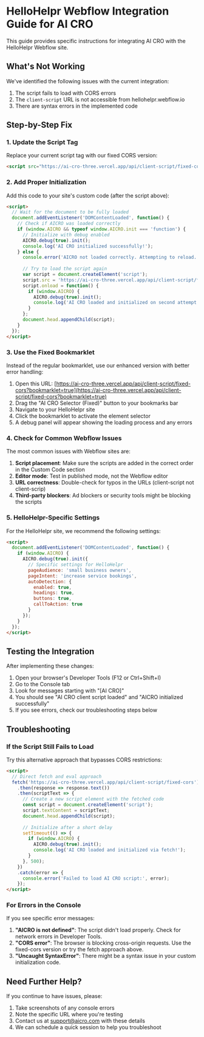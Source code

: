 # HelloHelpr Webflow Integration Guide for AI CRO

This guide provides specific instructions for integrating AI CRO with the HelloHelpr Webflow site.

## What's Not Working

We've identified the following issues with the current integration:

1. The script fails to load with CORS errors
2. The `client-script` URL is not accessible from hellohelpr.webflow.io
3. There are syntax errors in the implemented code

## Step-by-Step Fix

### 1. Update the Script Tag

Replace your current script tag with our fixed CORS version:

```html
<script src="https://ai-cro-three.vercel.app/api/client-script/fixed-cors"></script>
```

### 2. Add Proper Initialization

Add this code to your site's custom code (after the script above):

```html
<script>
  // Wait for the document to be fully loaded
  document.addEventListener('DOMContentLoaded', function() {
    // Check if AICRO was loaded correctly
    if (window.AICRO && typeof window.AICRO.init === 'function') {
      // Initialize with debug enabled
      AICRO.debug(true).init();
      console.log('AI CRO initialized successfully!');
    } else {
      console.error('AICRO not loaded correctly. Attempting to reload.');
      
      // Try to load the script again
      var script = document.createElement('script');
      script.src = 'https://ai-cro-three.vercel.app/api/client-script/fixed-cors';
      script.onload = function() {
        if (window.AICRO) {
          AICRO.debug(true).init();
          console.log('AI CRO loaded and initialized on second attempt!');
        }
      };
      document.head.appendChild(script);
    }
  });
</script>
```

### 3. Use the Fixed Bookmarklet

Instead of the regular bookmarklet, use our enhanced version with better error handling:

1. Open this URL: [https://ai-cro-three.vercel.app/api/client-script/fixed-cors?bookmarklet=true](https://ai-cro-three.vercel.app/api/client-script/fixed-cors?bookmarklet=true)
2. Drag the "AI CRO Selector (Fixed)" button to your bookmarks bar
3. Navigate to your HelloHelpr site
4. Click the bookmarklet to activate the element selector
5. A debug panel will appear showing the loading process and any errors

### 4. Check for Common Webflow Issues

The most common issues with Webflow sites are:

1. **Script placement**: Make sure the scripts are added in the correct order in the Custom Code section
2. **Editor mode**: Test in published mode, not the Webflow editor
3. **URL correctness**: Double-check for typos in the URLs (client-script not client-scrip)
4. **Third-party blockers**: Ad blockers or security tools might be blocking the scripts

### 5. HelloHelpr-Specific Settings

For the HelloHelpr site, we recommend the following settings:

```html
<script>
  document.addEventListener('DOMContentLoaded', function() {
    if (window.AICRO) {
      AICRO.debug(true).init({
        // Specific settings for HelloHelpr
        pageAudience: 'small business owners',
        pageIntent: 'increase service bookings',
        autoDetection: {
          enabled: true,
          headings: true,
          buttons: true,
          callToAction: true
        }
      });
    }
  });
</script>
```

## Testing the Integration

After implementing these changes:

1. Open your browser's Developer Tools (F12 or Ctrl+Shift+I)
2. Go to the Console tab
3. Look for messages starting with "[AI CRO]"
4. You should see "AI CRO client script loaded" and "AICRO initialized successfully"
5. If you see errors, check our troubleshooting steps below

## Troubleshooting

### If the Script Still Fails to Load

Try this alternative approach that bypasses CORS restrictions:

```html
<script>
  // Direct fetch and eval approach
  fetch('https://ai-cro-three.vercel.app/api/client-script/fixed-cors')
    .then(response => response.text())
    .then(scriptText => {
      // Create a new script element with the fetched code
      const script = document.createElement('script');
      script.textContent = scriptText;
      document.head.appendChild(script);
      
      // Initialize after a short delay
      setTimeout(() => {
        if (window.AICRO) {
          AICRO.debug(true).init();
          console.log('AI CRO loaded and initialized via fetch!');
        }
      }, 500);
    })
    .catch(error => {
      console.error('Failed to load AI CRO script:', error);
    });
</script>
```

### For Errors in the Console

If you see specific error messages:

1. **"AICRO is not defined"**: The script didn't load properly. Check for network errors in Developer Tools.
2. **"CORS error"**: The browser is blocking cross-origin requests. Use the fixed-cors version or try the fetch approach above.
3. **"Uncaught SyntaxError"**: There might be a syntax issue in your custom initialization code.

## Need Further Help?

If you continue to have issues, please:

1. Take screenshots of any console errors
2. Note the specific URL where you're testing
3. Contact us at support@aicro.com with these details
4. We can schedule a quick session to help you troubleshoot 